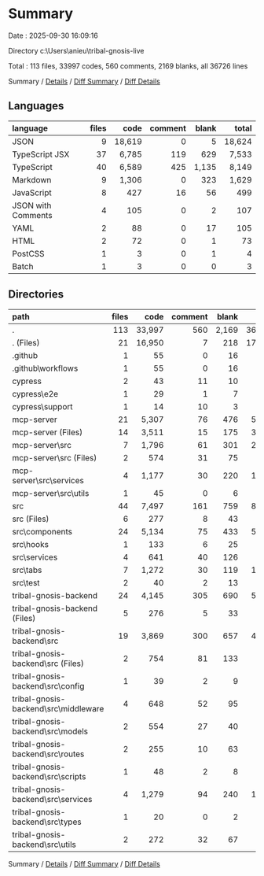 # Summary

Date : 2025-09-30 16:09:16

Directory c:\\Users\\anieu\\tribal-gnosis-live

Total : 113 files,  33997 codes, 560 comments, 2169 blanks, all 36726 lines

Summary / [Details](details.md) / [Diff Summary](diff.md) / [Diff Details](diff-details.md)

## Languages
| language | files | code | comment | blank | total |
| :--- | ---: | ---: | ---: | ---: | ---: |
| JSON | 9 | 18,619 | 0 | 5 | 18,624 |
| TypeScript JSX | 37 | 6,785 | 119 | 629 | 7,533 |
| TypeScript | 40 | 6,589 | 425 | 1,135 | 8,149 |
| Markdown | 9 | 1,306 | 0 | 323 | 1,629 |
| JavaScript | 8 | 427 | 16 | 56 | 499 |
| JSON with Comments | 4 | 105 | 0 | 2 | 107 |
| YAML | 2 | 88 | 0 | 17 | 105 |
| HTML | 2 | 72 | 0 | 1 | 73 |
| PostCSS | 1 | 3 | 0 | 1 | 4 |
| Batch | 1 | 3 | 0 | 0 | 3 |

## Directories
| path | files | code | comment | blank | total |
| :--- | ---: | ---: | ---: | ---: | ---: |
| . | 113 | 33,997 | 560 | 2,169 | 36,726 |
| . (Files) | 21 | 16,950 | 7 | 218 | 17,175 |
| .github | 1 | 55 | 0 | 16 | 71 |
| .github\\workflows | 1 | 55 | 0 | 16 | 71 |
| cypress | 2 | 43 | 11 | 10 | 64 |
| cypress\\e2e | 1 | 29 | 1 | 7 | 37 |
| cypress\\support | 1 | 14 | 10 | 3 | 27 |
| mcp-server | 21 | 5,307 | 76 | 476 | 5,859 |
| mcp-server (Files) | 14 | 3,511 | 15 | 175 | 3,701 |
| mcp-server\\src | 7 | 1,796 | 61 | 301 | 2,158 |
| mcp-server\\src (Files) | 2 | 574 | 31 | 75 | 680 |
| mcp-server\\src\\services | 4 | 1,177 | 30 | 220 | 1,427 |
| mcp-server\\src\\utils | 1 | 45 | 0 | 6 | 51 |
| src | 44 | 7,497 | 161 | 759 | 8,417 |
| src (Files) | 6 | 277 | 8 | 43 | 328 |
| src\\components | 24 | 5,134 | 75 | 433 | 5,642 |
| src\\hooks | 1 | 133 | 6 | 25 | 164 |
| src\\services | 4 | 641 | 40 | 126 | 807 |
| src\\tabs | 7 | 1,272 | 30 | 119 | 1,421 |
| src\\test | 2 | 40 | 2 | 13 | 55 |
| tribal-gnosis-backend | 24 | 4,145 | 305 | 690 | 5,140 |
| tribal-gnosis-backend (Files) | 5 | 276 | 5 | 33 | 314 |
| tribal-gnosis-backend\\src | 19 | 3,869 | 300 | 657 | 4,826 |
| tribal-gnosis-backend\\src (Files) | 2 | 754 | 81 | 133 | 968 |
| tribal-gnosis-backend\\src\\config | 1 | 39 | 2 | 9 | 50 |
| tribal-gnosis-backend\\src\\middleware | 4 | 648 | 52 | 95 | 795 |
| tribal-gnosis-backend\\src\\models | 2 | 554 | 27 | 40 | 621 |
| tribal-gnosis-backend\\src\\routes | 2 | 255 | 10 | 63 | 328 |
| tribal-gnosis-backend\\src\\scripts | 1 | 48 | 2 | 8 | 58 |
| tribal-gnosis-backend\\src\\services | 4 | 1,279 | 94 | 240 | 1,613 |
| tribal-gnosis-backend\\src\\types | 1 | 20 | 0 | 2 | 22 |
| tribal-gnosis-backend\\src\\utils | 2 | 272 | 32 | 67 | 371 |

Summary / [Details](details.md) / [Diff Summary](diff.md) / [Diff Details](diff-details.md)